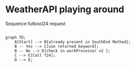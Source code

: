 # WeatherAPI playing around

Sequence futbool24 request 

```mermaid

graph TD;
    A[Start] --> B{already present in SouthEnd Method};
    B -- Yes --> C[use returned keyword];
    B -- No --> D[check in workProcessor v2 ];
    C --> E[Call f24];
    D --> E;
```
